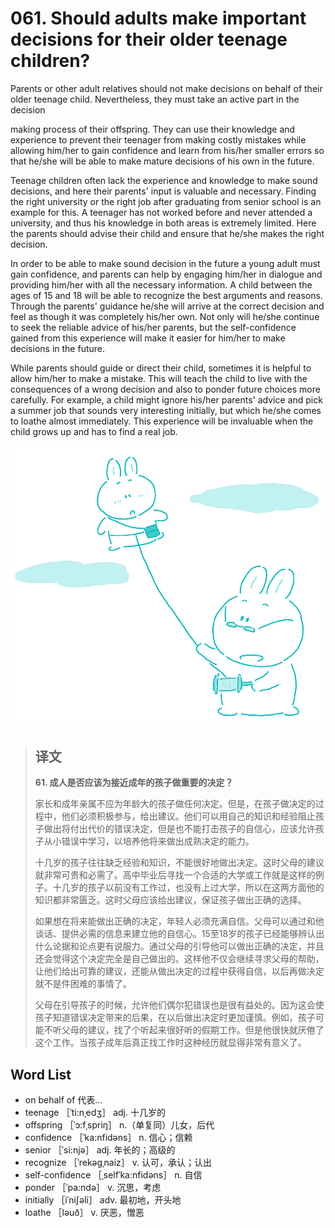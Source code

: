 # 061. Should adults make important decisions for their older teenage children?

Parents or other adult relatives should not make decisions on behalf of their older teenage child. Nevertheless, they must take an active part in the decision

making process of their offspring. They can use their knowledge and experience to prevent their teenager from making costly mistakes while allowing him/her to gain confidence and learn from his/her smaller errors so that he/she will be able to make mature decisions of his own in the future.

Teenage children often lack the experience and knowledge to make sound decisions, and here their parents' input is valuable and necessary. Finding the right university or the right job after graduating from senior school is an example for this. A teenager has not worked before and never attended a university, and thus his knowledge in both areas is extremely limited. Here the parents should advise their child and ensure that he/she makes the right decision.

In order to be able to make sound decision in the future a young adult must gain confidence, and parents can help by engaging him/her in dialogue and providing him/her with all the necessary information. A child between the ages of 15 and 18 will be able to recognize the best arguments and reasons. Through the parents' guidance he/she will arrive at the correct decision and feel as though it was completely his/her own. Not only will he/she continue to seek the reliable advice of his/her parents, but the self-confidence gained from this experience will make it easier for him/her to make decisions in the future.

While parents should guide or direct their child, sometimes it is helpful to allow him/her to make a mistake. This will teach the child to live with the consequences of a wrong decision and also to ponder future choices more carefully. For example, a child might ignore his/her parents' advice and pick a summer job that sounds very interesting initially, but which he/she comes to loathe almost immediately. This experience will be invaluable when the child grows up and has to find a real job.

![](.gitbook/assets/toefl-ibt-high-score-essays-061.jpg)

> ## 译文
>
> **61. 成人是否应该为接近成年的孩子做重要的决定？**
>
> 家长和成年亲属不应为年龄大的孩子做任何决定。但是，在孩子做决定的过程中，他们必须积极参与，给出建议。他们可以用自己的知识和经验阻止孩子做出将付出代价的错误决定，但是也不能打击孩子的自信心，应该允许孩子从小错误中学习，以培养他将来做出成熟决定的能力。
>
> 十几岁的孩子往往缺乏经验和知识，不能很好地做出决定。这时父母的建议就非常可贵和必需了。高中毕业后寻找一个合适的大学或工作就是这样的例子。十几岁的孩子以前没有工作过，也没有上过大学，所以在这两方面他的知识都非常匮乏。这时父母应该给出建议，保证孩子做出正确的选择。
>
> 如果想在将来能做出正确的决定，年轻人必须充满自信。父母可以通过和他谈话、提供必需的信息来建立他的自信心。15至18岁的孩子已经能够辨认出什么论据和论点更有说服力。通过父母的引导他可以做出正确的决定，并且还会觉得这个决定完全是自己做出的。这样他不仅会继续寻求父母的帮助，让他们给出可靠的建议，还能从做出决定的过程中获得自信，以后再做决定就不是件困难的事情了。
>
> 父母在引导孩子的时候，允许他们偶尔犯错误也是很有益处的。因为这会使孩子知道错误决定带来的后果，在以后做出决定时更加谨慎。例如，孩子可能不听父母的建议，找了个听起来很好听的假期工作。但是他很快就厌倦了这个工作。当孩子成年后真正找工作时这种经历就显得非常有意义了。

## Word List

* on behalf of 代表…
* teenage ［ˈti:nˌedʒ］ adj. 十几岁的
* offspring ［ˈɔ:fˌspriŋ］ n.（单复同）儿女，后代
* confidence ［ˈka:nfidəns］ n. 信心；信赖
* senior ［ˈsi:njə］ adj. 年长的；高级的
* recognize ［ˈrekəgˌnaiz］ v. 认可，承认；认出
* self-confidence ［ˌselfˈka:nfidəns］ n. 自信
* ponder ［ˈpa:ndə］ v. 沉思，考虑
* initially ［iˈniʃəli］ adv. 最初地，开头地
* loathe ［ləuð］ v. 厌恶，憎恶

